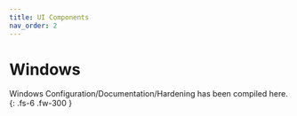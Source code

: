 ```yaml
---
title: UI Components
nav_order: 2
---
```


# Windows

Windows Configuration/Documentation/Hardening has been compiled here.
{: .fs-6 .fw-300 }
